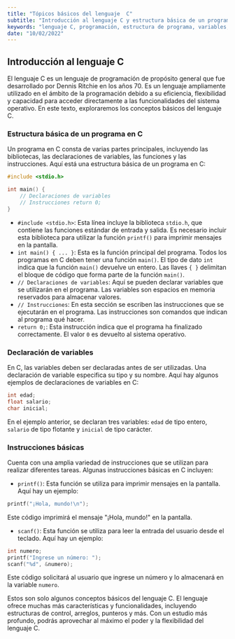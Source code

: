 ```yaml
---
title: "Tópicos básicos del lenguaje  C"
subtitle: "Introducción al lenguaje C y estructura básica de un programa"
keywords: "lenguaje C, programación, estructura de programa, variables, declaraciones, funciones, instrucciones, printf, scanf"
date: "10/02/2022"
---
```


## Introducción al lenguaje C

El lenguaje C es un lenguaje de programación de propósito general que fue desarrollado por Dennis Ritchie en los años 70. Es un lenguaje ampliamente utilizado en el ámbito de la programación debido a su eficiencia, flexibilidad y capacidad para acceder directamente a las funcionalidades del sistema operativo. En este texto, exploraremos los conceptos básicos del lenguaje C.

### Estructura básica de un programa en C

Un programa en C consta de varias partes principales, incluyendo las bibliotecas, las declaraciones de variables, las funciones y las instrucciones. Aquí está una estructura básica de un programa en C:

```C
#include <stdio.h> 

int main() { 
	// Declaraciones de variables 
	// Instrucciones return 0;
}
```

- `#include <stdio.h>`: Esta línea incluye la biblioteca `stdio.h`, que contiene las funciones estándar de entrada y salida. Es necesario incluir esta biblioteca para utilizar la función `printf()` para imprimir mensajes en la pantalla.
- `int main() { ... }`: Esta es la función principal del programa. Todos los programas en C deben tener una función `main()`. El tipo de dato `int` indica que la función `main()` devuelve un entero. Las llaves `{ }` delimitan el bloque de código que forma parte de la función `main()`.
- `// Declaraciones de variables`: Aquí se pueden declarar variables que se utilizarán en el programa. Las variables son espacios en memoria reservados para almacenar valores.
- `// Instrucciones`: En esta sección se escriben las instrucciones que se ejecutarán en el programa. Las instrucciones son comandos que indican al programa qué hacer.
- `return 0;`: Esta instrucción indica que el programa ha finalizado correctamente. El valor `0` es devuelto al sistema operativo.

### Declaración de variables

En C, las variables deben ser declaradas antes de ser utilizadas. Una declaración de variable especifica su tipo y su nombre. Aquí hay algunos ejemplos de declaraciones de variables en C:

```c
int edad; 
float salario; 
char inicial;
```

En el ejemplo anterior, se declaran tres variables: `edad` de tipo entero, `salario` de tipo flotante y `inicial` de tipo carácter.

### Instrucciones básicas

Cuenta con una amplia variedad de instrucciones que se utilizan para realizar diferentes tareas. Algunas instrucciones básicas en C incluyen:

- `printf()`: Esta función se utiliza para imprimir mensajes en la pantalla. Aquí hay un ejemplo:

```c
printf("¡Hola, mundo!\n");
```

Este código imprimirá el mensaje "¡Hola, mundo!" en la pantalla.

- `scanf()`: Esta función se utiliza para leer la entrada del usuario desde el teclado. Aquí hay un ejemplo:

```c
int numero; 
printf("Ingrese un número: "); 
scanf("%d", &numero);
```

Este código solicitará al usuario que ingrese un número y lo almacenará en la variable `numero`.

Estos son solo algunos conceptos básicos del lenguaje C. El lenguaje ofrece muchas más características y funcionalidades, incluyendo estructuras de control, arreglos, punteros y más. Con un estudio más profundo, podrás aprovechar al máximo el poder y la flexibilidad del lenguaje C.